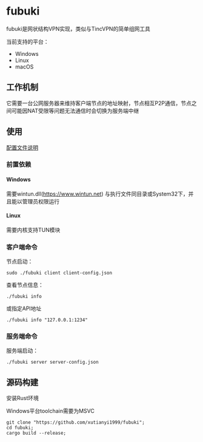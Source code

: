 # fubuki

fubuki是网状结构VPN实现，类似与TincVPN的简单组网工具

当前支持的平台：

- Windows
- Linux
- macOS

## 工作机制

它需要一台公网服务器来维持客户端节点的地址映射，节点相互P2P通信，节点之间可能因NAT受限等问题无法通信时会切换为服务端中继

## 使用

[配置文件说明](https://github.com/xutianyi1999/fubuki/tree/master/cfg-example)
### 前置依赖

#### Windows
需要wintun.dll(https://www.wintun.net) 与执行文件同目录或System32下，并且能以管理员权限运行

#### Linux
需要内核支持TUN模块

### 客户端命令
节点启动：

```shell
sudo ./fubuki client client-config.json
```
查看节点信息：
```shell
./fubuki info
```
或指定API地址
```shell
./fubuki info "127.0.0.1:1234"
```
### 服务端命令
服务端启动：
```shell
./fubuki server server-config.json
```

## 源码构建
安装Rust环境

Windows平台toolchain需要为MSVC

```shell
git clone "https://github.com/xutianyi1999/fubuki";
cd fubuki;
cargo build --release;
```
